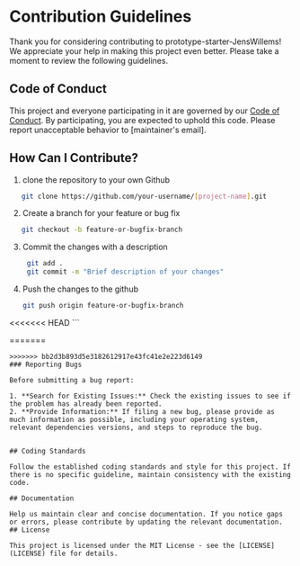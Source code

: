 # Contribution Guidelines

Thank you for considering contributing to prototype-starter-JensWillems! We appreciate your help in making this project even better. Please take a moment to review the following guidelines.

## Code of Conduct

This project and everyone participating in it are governed by our [Code of Conduct](CODE_OF_CONDUCT.md). By participating, you are expected to uphold this code. Please report unacceptable behavior to [maintainer's email].

## How Can I Contribute?
1. clone the repository to your own Github
  ```bash
     git clone https://github.com/your-username/[project-name].git
  ```
2. Create a branch for your feature or bug fix
  ```bash
     git checkout -b feature-or-bugfix-branch
  ```

3. Commit the changes with a description 
    ```bash
     git add .
     git commit -m "Brief description of your changes"
    ```
4. Push the changes to the github
     ```bash
     git push origin feature-or-bugfix-branch
<<<<<<< HEAD
     ```
    
=======
   ```
>>>>>>> bb2d3b893d5e3182612917e43fc41e2e223d6149
### Reporting Bugs

Before submitting a bug report:

1. **Search for Existing Issues:** Check the existing issues to see if the problem has already been reported.
2. **Provide Information:** If filing a new bug, please provide as much information as possible, including your operating system, relevant dependencies versions, and steps to reproduce the bug.


## Coding Standards

Follow the established coding standards and style for this project. If there is no specific guideline, maintain consistency with the existing code.

## Documentation

Help us maintain clear and concise documentation. If you notice gaps or errors, please contribute by updating the relevant documentation.
## License

This project is licensed under the MIT License - see the [LICENSE](LICENSE) file for details.
